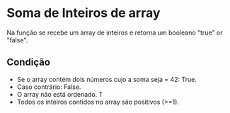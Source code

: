 # Soma de Inteiros de array
Na função se recebe um array de inteiros e retorna um booleano "true" or "false".

## Condição
- Se o array contém dois números cujo a soma seja = 42: True. 
- Caso contrário: False.
- O array não está ordenado. T
- Todos os inteiros contidos no array são positivos (>=1).
